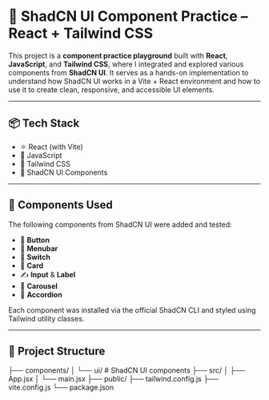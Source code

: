 # 🚀 ShadCN UI Component Practice – React + Tailwind CSS

This project is a **component practice playground** built with **React**, **JavaScript**, and **Tailwind CSS**, where I integrated and explored various components from **ShadCN UI**. It serves as a hands-on implementation to understand how ShadCN UI works in a Vite + React environment and how to use it to create clean, responsive, and accessible UI elements.

---

## 📦 Tech Stack

- ⚛️ React (with Vite)
- 🧠 JavaScript
- 🎨 Tailwind CSS
- 🧩 ShadCN UI Components

---

## 📁 Components Used

The following components from ShadCN UI were added and tested:

- 🔘 **Button**  
- 📂 **Menubar**  
- 🔄 **Switch**  
- 🧾 **Card**  
- ✍️ **Input** & **Label**  
- 🎠 **Carousel**  
- 📂 **Accordion**

Each component was installed via the official ShadCN CLI and styled using Tailwind utility classes.

---
## 📁 Project Structure

├── components/
│   └── ui/                # ShadCN UI components
├── src/
│   ├── App.jsx
│   └── main.jsx
├── public/
├── tailwind.config.js
├── vite.config.js
└── package.json

